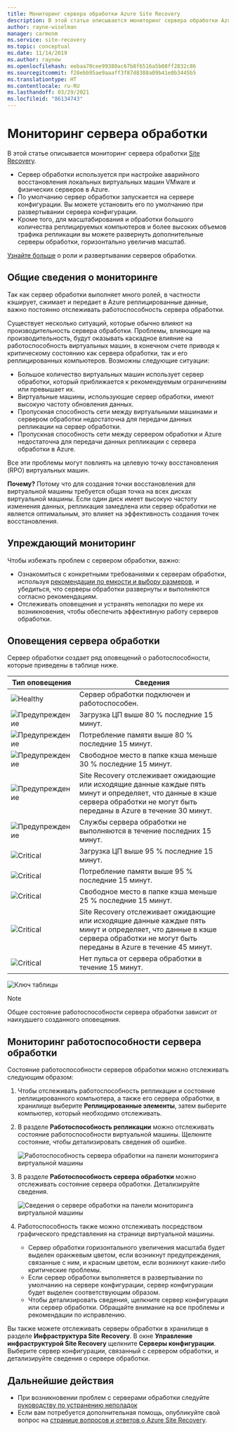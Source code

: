 ```yaml
---
title: Мониторинг сервера обработки Azure Site Recovery
description: В этой статье описывается мониторинг сервера обработки Azure Site Recovery, используемого для аварийного восстановления виртуальной машины VMware или физического сервера.
author: rayne-wiselman
manager: carmonm
ms.service: site-recovery
ms.topic: conceptual
ms.date: 11/14/2019
ms.author: raynew
ms.openlocfilehash: eebaa70cee99380ac67b8f6516a5b08ff2832c86
ms.sourcegitcommit: f28ebb95ae9aaaff3f87d8388a09b41e0b3445b5
ms.translationtype: HT
ms.contentlocale: ru-RU
ms.lasthandoff: 03/29/2021
ms.locfileid: "86134743"
---
```

# <a name="monitor-the-process-server"></a>Мониторинг сервера обработки

В этой статье описывается мониторинг сервера обработки [Site Recovery](site-recovery-overview.md).

- Сервер обработки используется при настройке аварийного восстановления локальных виртуальных машин VMware и физических серверов в Azure.
- По умолчанию сервер обработки запускается на сервере конфигурации. Вы можете установить его по умолчанию при развертывании сервера конфигурации.
- Кроме того, для масштабирования и обработки большого количества реплицируемых компьютеров и более высоких объемов трафика репликации вы можете развернуть дополнительные серверы обработки, горизонтально увеличив масштаб.

[Узнайте больше](vmware-physical-azure-config-process-server-overview.md) о роли и развертывании серверов обработки.

## <a name="monitoring-overview"></a>Общие сведения о мониторинге

Так как сервер обработки выполняет много ролей, в частности кэширует, сжимает и передает в Azure реплицированные данные, важно постоянно отслеживать работоспособность сервера обработки.

Существует несколько ситуаций, которые обычно влияют на производительность сервера обработки. Проблемы, влияющие на производительность, будут оказывать каскадное влияние на работоспособность виртуальных машин, в конечном счете приводя к критическому состоянию как сервера обработки, так и его реплицированных компьютеров. Возможны следующие ситуации:

- Большое количество виртуальных машин использует сервер обработки, который приближается к рекомендуемым ограничениям или превышает их.
- Виртуальные машины, использующие сервер обработки, имеют высокую частоту обновления данных.
- Пропускная способность сети между виртуальными машинами и сервером обработки недостаточна для передачи данных репликации на сервер обработки.
- Пропускная способность сети между сервером обработки и Azure недостаточна для передачи данных репликации с сервера обработки в Azure.

Все эти проблемы могут повлиять на целевую точку восстановления (RPO) виртуальных машин. 

**Почему?** Потому что для создания точки восстановления для виртуальной машины требуется общая точка на всех дисках виртуальной машины. Если один диск имеет высокую частоту изменения данных, репликация замедлена или сервер обработки не является оптимальным, это влияет на эффективность создания точек восстановления.

## <a name="monitor-proactively"></a>Упреждающий мониторинг

Чтобы избежать проблем с сервером обработки, важно:

- Ознакомиться с конкретными требованиями к серверам обработки, используя [рекомендации по емкости и выбору размеров](site-recovery-plan-capacity-vmware.md#capacity-considerations), и убедиться, что серверы обработки развернуты и выполняются согласно рекомендациям.
- Отслеживать оповещения и устранять неполадки по мере их возникновения, чтобы обеспечить эффективную работу серверов обработки.


## <a name="process-server-alerts"></a>Оповещения сервера обработки

Сервер обработки создает ряд оповещений о работоспособности, которые приведены в таблице ниже.

**Тип оповещения** | **Сведения**
--- | ---
![Healthy][green] | Сервер обработки подключен и работоспособен.
![Предупреждение][yellow] | Загрузка ЦП выше 80 % последние 15 минут.
![Предупреждение][yellow] | Потребление памяти выше 80 % последние 15 минут.
![Предупреждение][yellow] | Свободное место в папке кэша меньше 30 % последние 15 минут.
![Предупреждение][yellow] | Site Recovery отслеживает ожидающие или исходящие данные каждые пять минут и определяет, что данные в кэше сервера обработки не могут быть переданы в Azure в течение 30 минут.
![Предупреждение][yellow] | Службы сервера обработки не выполняются в течение последних 15 минут.
![Critical][red] | Загрузка ЦП выше 95 % последние 15 минут.
![Critical][red] | Потребление памяти выше 95 % последние 15 минут.
![Critical][red] | Свободное место в папке кэша меньше 25 % последние 15 минут.
![Critical][red] | Site Recovery отслеживает ожидающие или исходящие данные каждые пять минут и определяет, что данные в кэше сервера обработки не могут быть переданы в Azure в течение 45 минут.
![Critical][red] | Нет пульса от сервера обработки в течение 15 минут.

![Ключ таблицы](./media/vmware-physical-azure-monitor-process-server/table-key.png)

> [!NOTE]
> Общее состояние работоспособности сервера обработки зависит от наихудшего созданного оповещения.



## <a name="monitor-process-server-health"></a>Мониторинг работоспособности сервера обработки

Состояние работоспособности серверов обработки можно отслеживать следующим образом: 

1. Чтобы отслеживать работоспособность репликации и состояние реплицированного компьютера, а также его сервера обработки, в хранилище выберите **Реплицированные элементы**, затем выберите компьютер, который необходимо отслеживать.
2. В разделе **Работоспособность репликации** можно отслеживать состояние работоспособности виртуальной машины. Щелкните состояние, чтобы детализировать сведения об ошибке.

    ![Работоспособность сервера обработки на панели мониторинга виртуальной машины](./media/vmware-physical-azure-monitor-process-server/vm-ps-health.png)

4. В разделе **Работоспособность сервера обработки** можно отслеживать состояние сервера обработки. Детализируйте сведения.

    ![Сведения о сервере обработки на панели мониторинга виртуальной машины](./media/vmware-physical-azure-monitor-process-server/ps-summary.png)

5. Работоспособность также можно отслеживать посредством графического представления на странице виртуальной машины.
    - Сервер обработки горизонтального увеличения масштаба будет выделен оранжевым цветом, если возникнут предупреждения, связанные с ним, и красным цветом, если возникнут какие-либо критические проблемы. 
    - Если сервер обработки выполняется в развертывании по умолчанию на сервере конфигурации, сервер конфигурации будет выделен соответствующим образом.
    - Чтобы детализировать сведения, щелкните сервер конфигурации или сервер обработки. Обращайте внимание на все проблемы и рекомендации по исправлению.

Вы также можете отслеживать серверы обработки в хранилище в разделе **Инфраструктура Site Recovery**. В окне **Управление инфраструктурой Site Recovery** щелкните **Серверы конфигурации**. Выберите сервер конфигурации, связанный с сервером обработки, и детализируйте сведения о сервере обработки.


## <a name="next-steps"></a>Дальнейшие действия

- При возникновении проблем с серверами обработки следуйте [руководству по устранению неполадок](vmware-physical-azure-troubleshoot-process-server.md)
- Если вам потребуется дополнительная помощь, опубликуйте свой вопрос на [странице вопросов и ответов о Azure Site Recovery](/answers/topics/azure-site-recovery.html). 

[green]: ./media/vmware-physical-azure-monitor-process-server/green.png
[yellow]: ./media/vmware-physical-azure-monitor-process-server/yellow.png
[red]: ./media/vmware-physical-azure-monitor-process-server/red.png
